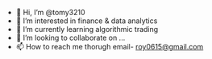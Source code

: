 - 👋 Hi, I’m @tomy3210
- 👀 I’m interested in finance & data analytics
- 🌱 I’m currently learning algorithmic trading
- 💞️ I’m looking to collaborate on ...
- 📫 How to reach me thorugh email- roy0615@gmail.com

<!---
tomy3210/tomy3210 is a ✨ special ✨ repository because its `README.md` (this file) appears on your GitHub profile.
You can click the Preview link to take a look at your changes.
--->
